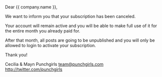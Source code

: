 Dear {{ company.name }},

We want to inform you that your subscription has been canceled.

Your account will remain active and you will be able to make full use of it for the entire month you already paid for.

After that month, all posts are going to be unpublished and you will only be allowed to login to activate your subscription.

Thank you!

Cecilia & Mayn
Punchgirls
team@punchgirls.com
http://twitter.com/punchgirls
